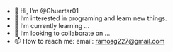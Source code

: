 - 👋 Hi, I’m @Ghuertar01
- 👀 I’m interested in programing and learn new things.
- 🌱 I’m currently learning ...
- 💞️ I’m looking to collaborate on ...
- 📫 How to reach me: email: ramosg227@gmail.com

<!---
Ghuertar01/Ghuertar01 is a ✨ special ✨ repository because its `README.md` (this file) appears on your GitHub profile.
You can click the Preview link to take a look at your changes.
--->
